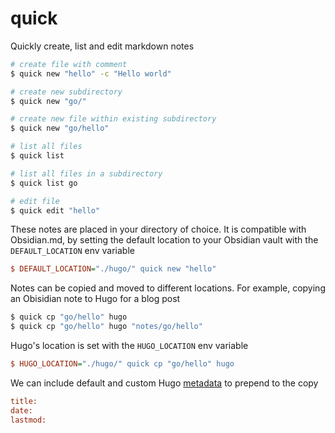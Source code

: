 # quick
Quickly create, list and edit markdown notes

```bash
# create file with comment
$ quick new "hello" -c "Hello world"

# create new subdirectory
$ quick new "go/"

# create new file within existing subdirectory
$ quick new "go/hello"

# list all files
$ quick list

# list all files in a subdirectory
$ quick list go

# edit file
$ quick edit "hello"
```

These notes are placed in your directory of choice. It is compatible with Obsidian.md, by setting the default location to your Obsidian vault with the `DEFAULT_LOCATION` env variable

```ini
$ DEFAULT_LOCATION="./hugo/" quick new "hello"
```

Notes can be copied and moved to different locations. For example, copying an Obisidian note to Hugo for a blog post

```bash
$ quick cp "go/hello" hugo
$ quick cp "go/hello" hugo "notes/go/hello"
```

Hugo's location is set with the `HUGO_LOCATION` env variable

```ini
$ HUGO_LOCATION="./hugo/" quick cp "go/hello" hugo
```

We can include default and custom Hugo [metadata](https://gohugo.io/content-management/front-matter/) to prepend to the copy

```ini
title:
date:
lastmod:
```
